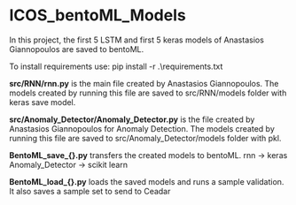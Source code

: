 # ICOS_bentoML_Models
In this project, the first 5 LSTM and first 5 keras models of Anastasios Giannopoulos are saved to bentoML.

To install requirements use: 
pip install -r .\requirements.txt

**src/RNN/rnn.py** is the main file created by Anastasios Giannopoulos.
The models created by running this file are saved to src/RNN/models folder with keras save model. 

**src/Anomaly_Detector/Anomaly_Detector.py** is the file created by Anastasios Giannopoulos for Anomaly Detection.
The models created by running this file are saved to src/Anomaly_Detector/models folder with pkl.

**BentoML_save_{}.py** transfers the created models to bentoML.
rnn -> keras
Anomaly_Detector -> scikit learn

**BentoML_load_{}.py** loads the saved models and runs a sample validation.
It also saves a sample set to send to Ceadar 
